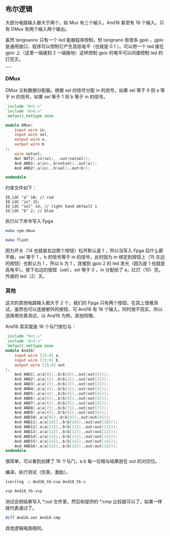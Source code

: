 ## 布尔逻辑
大部分电路输入都大于两个，如 Mux 有三个输入，And16 甚至有 16 个输入。只有 DMux 有两个输入两个输出。

虽然 tangnaono 只有一个 led 能被程序控制，但 tangnano 有很多 gpio ，gpio 是通用接口，程序可以控制它产生高低电平（也就是 0 1 ）。可以把一个 led 接在 gpio 上（这里一端接到 2 一端接地）这样控制 gpio 的电平可以间接控制 led 的灯亮灭。

<img src="https://tva1.sinaimg.cn/large/e6c9d24egy1h2sts4gqr4j21400u0tgc.jpg" alt="IMG_1879" style="zoom: 25%;" />

### DMux

DMux 又称数据分配器。根据 sel 的信号分配 in 的信号，如果 sel 等于 0 则 a 等于 in 的信号，如果 sel 等于 1 则 b 等于 in 的信号。

```verilog
`include "Not.v"
`include "And.v"
`default_nettype none

module DMux(
	input wire in,
	input wire sel,
    output wire a,
	output wire b
);
    wire notsel;
    Not NOT2(.in(sel), .out(notsel));
	And AND1(.a(in),.b(notsel),.out(a));
	And AND2(.a(in),.b(sel),.out(b));

endmodule
```

约束文件如下：

```
IO_LOC "a" 10; // red
IO_LOC "in" 15;
IO_LOC "sel" 14; // right hand default 1
IO_LOC "b" 2; // blue
```

执行以下命令写入 Fpga

```bash
make sym-dmux

make flash
```

因为开关（14 也就是右边那个按钮）松开默认是 1 ，所以当写入 Fpga 后什么都不做，sel 等于 1 ，b 的信号等于 in 的信号，此时因为 in 绑定到按钮上（15 左边的按钮）也默认为 1 ，所以 b 为 1 ，连接到 gpio 2 的 led 发光（因为是 1 也就是高电平）。按下右边的按钮（sel），sel 等于 0 ，in 分配给了 a，红灯（10）亮，外接的 led（2）灭。

### 其他

这次的其他电路输入都大于 2 个，我们的 Fpga 只有两个按钮，在其上很难测试，虽然也可以连接额外的按钮，可 And16 有 16 个输入，同时按不现实，所以选择用仿真测试，以 And16 为例，其他同理。

And16 其实就是 16 个与门按位与：

```verilog
`include "Not.v"
`include "And.v"
`default_nettype none
module And16(
	input wire [15:0] a,
	input wire [15:0] b,
	output wire [15:0] out
);
    And AND1(.a(a[0]),.b(b[0]),.out(out[0]));
    And AND2(.a(a[1]),.b(b[1]),.out(out[1]));
    And AND3(.a(a[2]),.b(b[2]),.out(out[2]));
    And AND4(.a(a[3]),.b(b[3]),.out(out[3]));
    And AND5(.a(a[4]),.b(b[4]),.out(out[4]));
    And AND6(.a(a[5]),.b(b[5]),.out(out[5]));
    And AND7(.a(a[6]),.b(b[6]),.out(out[6]));
    And AND8(.a(a[7]),.b(b[7]),.out(out[7]));
    And AND9(.a(a[8]),.b(b[8]),.out(out[8]));
    And AND10(.a(a[9]),.b(b[9]),.out(out[9]));
    And AND11(.a(a[10]),.b(b[10]),.out(out[10]));
    And AND12(.a(a[11]),.b(b[11]),.out(out[11]));
    And AND13(.a(a[12]),.b(b[12]),.out(out[12]));
    And AND14(.a(a[13]),.b(b[13]),.out(out[13]));
    And AND15(.a(a[14]),.b(b[14]),.out(out[14]));
    And AND16(.a(a[15]),.b(b[15]),.out(out[15]));
endmodule
```

很简单，可以看到创建了 16 个与门，a b 每一位相与结果放在 out 的对应位。

编译，执行测试（仿真，激励）。

```bash
iverilog -o And16_tb.vvp And16_tb.v

vvp And16_tb.vvp
```

测试会把结果写入 *.out 文件里，然后和提供的 *.cmp 比较就可以了，如果一样就代表通过了。

```bash
diff And16.out And16.cmp
```

其他逻辑电路相同。

